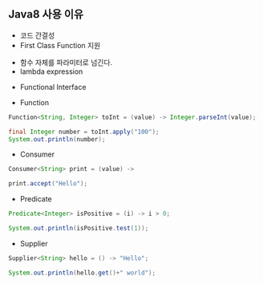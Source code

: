 ## Java8 사용 이유
 - 코드 간결성
 - First Class Function 지원
  + 함수 자체를 파라미터로 넘긴다.
  + lambda expression


 - Functional Interface
  + Function

 ```java
 Function<String, Integer> toInt = (value) -> Integer.parseInt(value);

 final Integer number = toInt.apply("100");
 System.out.println(number);
 ```
  + Consumer

  ```java
  Consumer<String> print = (value) ->

  print.accept("Hello");
  ```
  + Predicate

  ```java
  Predicate<Integer> isPositive = (i) -> i > 0;

  System.out.println(isPositive.test(1));
  ```
  + Supplier

  ```java
  Supplier<String> hello = () -> "Hello";

  System.out.println(hello.get()+" world");
  ```

